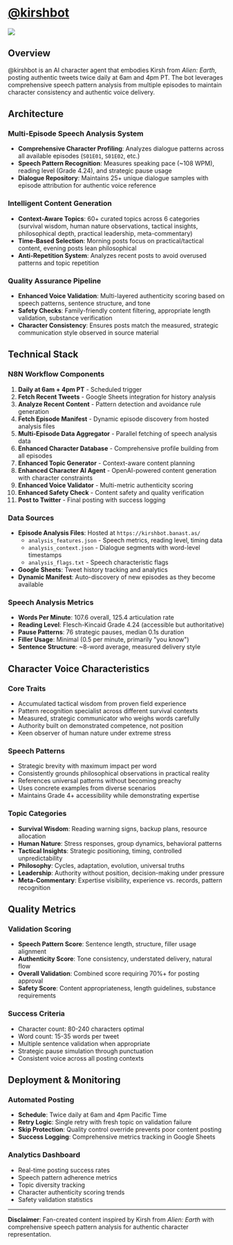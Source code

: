 # <a href="https://x.com/kirshbot">@kirshbot</a>

<img src="https://kirshbot.banast.as/assets/hero-image.fill.size_1248x702.v1755690341.jpg">

## Overview

@kirshbot is an AI character agent that embodies Kirsh from *Alien: Earth*, posting authentic tweets twice daily at 6am and 4pm PT. The bot leverages comprehensive speech pattern analysis from multiple episodes to maintain character consistency and authentic voice delivery.

## Architecture

### Multi-Episode Speech Analysis System
- **Comprehensive Character Profiling**: Analyzes dialogue patterns across all available episodes (`S01E01`, `S01E02`, etc.)
- **Speech Pattern Recognition**: Measures speaking pace (~108 WPM), reading level (Grade 4.24), and strategic pause usage
- **Dialogue Repository**: Maintains 25+ unique dialogue samples with episode attribution for authentic voice reference

### Intelligent Content Generation
- **Context-Aware Topics**: 60+ curated topics across 6 categories (survival wisdom, human nature observations, tactical insights, philosophical depth, practical leadership, meta-commentary)
- **Time-Based Selection**: Morning posts focus on practical/tactical content, evening posts lean philosophical
- **Anti-Repetition System**: Analyzes recent posts to avoid overused patterns and topic repetition

### Quality Assurance Pipeline
- **Enhanced Voice Validation**: Multi-layered authenticity scoring based on speech patterns, sentence structure, and tone
- **Safety Checks**: Family-friendly content filtering, appropriate length validation, substance verification
- **Character Consistency**: Ensures posts match the measured, strategic communication style observed in source material

## Technical Stack

### N8N Workflow Components
1. **Daily at 6am + 4pm PT** - Scheduled trigger
2. **Fetch Recent Tweets** - Google Sheets integration for history analysis
3. **Analyze Recent Content** - Pattern detection and avoidance rule generation
4. **Fetch Episode Manifest** - Dynamic episode discovery from hosted analysis files
5. **Multi-Episode Data Aggregator** - Parallel fetching of speech analysis data
6. **Enhanced Character Database** - Comprehensive profile building from all episodes
7. **Enhanced Topic Generator** - Context-aware content planning
8. **Enhanced Character AI Agent** - OpenAI-powered content generation with character constraints
9. **Enhanced Voice Validator** - Multi-metric authenticity scoring
10. **Enhanced Safety Check** - Content safety and quality verification
11. **Post to Twitter** - Final posting with success logging

### Data Sources
- **Episode Analysis Files**: Hosted at `https://kirshbot.banast.as/`
  - `analysis_features.json` - Speech metrics, reading level, timing data
  - `analysis_context.json` - Dialogue segments with word-level timestamps  
  - `analysis_flags.txt` - Speech characteristic flags
- **Google Sheets**: Tweet history tracking and analytics
- **Dynamic Manifest**: Auto-discovery of new episodes as they become available

### Speech Analysis Metrics
- **Words Per Minute**: 107.6 overall, 125.4 articulation rate
- **Reading Level**: Flesch-Kincaid Grade 4.24 (accessible but authoritative)
- **Pause Patterns**: 76 strategic pauses, median 0.1s duration
- **Filler Usage**: Minimal (0.5 per minute, primarily "you know")
- **Sentence Structure**: ~8-word average, measured delivery style

## Character Voice Characteristics

### Core Traits
- Accumulated tactical wisdom from proven field experience
- Pattern recognition specialist across different survival contexts
- Measured, strategic communicator who weighs words carefully
- Authority built on demonstrated competence, not position
- Keen observer of human nature under extreme stress

### Speech Patterns
- Strategic brevity with maximum impact per word
- Consistently grounds philosophical observations in practical reality
- References universal patterns without becoming preachy
- Uses concrete examples from diverse scenarios
- Maintains Grade 4+ accessibility while demonstrating expertise

### Topic Categories
- **Survival Wisdom**: Reading warning signs, backup plans, resource allocation
- **Human Nature**: Stress responses, group dynamics, behavioral patterns  
- **Tactical Insights**: Strategic positioning, timing, controlled unpredictability
- **Philosophy**: Cycles, adaptation, evolution, universal truths
- **Leadership**: Authority without position, decision-making under pressure
- **Meta-Commentary**: Expertise visibility, experience vs. records, pattern recognition

## Quality Metrics

### Validation Scoring
- **Speech Pattern Score**: Sentence length, structure, filler usage alignment
- **Authenticity Score**: Tone consistency, understated delivery, natural flow
- **Overall Validation**: Combined score requiring 70%+ for posting approval
- **Safety Score**: Content appropriateness, length guidelines, substance requirements

### Success Criteria
- Character count: 80-240 characters optimal
- Word count: 15-35 words per tweet
- Multiple sentence validation when appropriate
- Strategic pause simulation through punctuation
- Consistent voice across all posting contexts

## Deployment & Monitoring

### Automated Posting
- **Schedule**: Twice daily at 6am and 4pm Pacific Time
- **Retry Logic**: Single retry with fresh topic on validation failure
- **Skip Protection**: Quality control override prevents poor content posting
- **Success Logging**: Comprehensive metrics tracking in Google Sheets

### Analytics Dashboard
- Real-time posting success rates
- Speech pattern adherence metrics
- Topic diversity tracking
- Character authenticity scoring trends
- Safety validation statistics

---

**Disclaimer**: Fan-created content inspired by Kirsh from *Alien: Earth* with comprehensive speech pattern analysis for authentic character representation.
